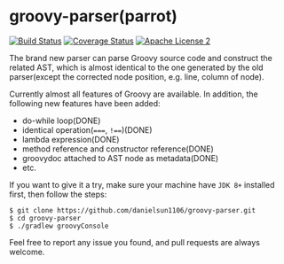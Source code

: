 # groovy-parser(parrot)
[![Build Status](https://travis-ci.org/danielsun1106/groovy-parser.svg?branch=master)](https://travis-ci.org/danielsun1106/groovy-parser)
[![Coverage Status](https://coveralls.io/repos/github/danielsun1106/groovy-parser/badge.svg)](https://coveralls.io/github/danielsun1106/groovy-parser)
[![Apache License 2](http://img.shields.io/badge/license-ASF2-blue.svg)](http://www.apache.org/licenses/LICENSE-2.0.txt)

The brand new parser can parse Groovy source code and construct the related AST, which is almost identical to the one generated by the old parser(except the corrected node position, e.g. line, column of node).

Currently almost all features of Groovy are available. In addition, the following new features have been added:

* do-while loop(DONE)
* identical operation(`===`, `!==`)(DONE)
* lambda expression(DONE)
* method reference and constructor reference(DONE)
* groovydoc attached to AST node as metadata(DONE)
* etc.

If you want to give it a try, make sure your machine have `JDK 8+` installed first, then follow the steps:

```
$ git clone https://github.com/danielsun1106/groovy-parser.git
$ cd groovy-parser
$ ./gradlew groovyConsole
```

Feel free to report any issue you found, and pull requests are always welcome.

